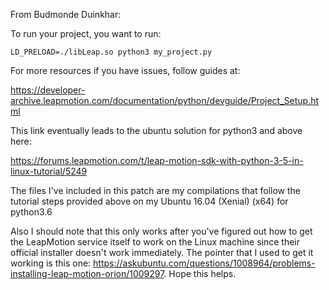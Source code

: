 From Budmonde Duinkhar:

To run your project, you want to run:

`LD_PRELOAD=./libLeap.so python3 my_project.py`

For more resources if you have issues, follow guides at:

https://developer-archive.leapmotion.com/documentation/python/devguide/Project_Setup.html

This link eventually leads to the ubuntu solution for python3 and above here:

https://forums.leapmotion.com/t/leap-motion-sdk-with-python-3-5-in-linux-tutorial/5249

The files I've included in this patch are my compilations that follow the tutorial steps provided above on my Ubuntu 16.04 (Xenial) (x64) for python3.6

Also I should note that this only works after you've figured out how to get the LeapMotion service itself to work on the Linux machine since their official installer doesn't work immediately. The pointer that I used to get it working is this one: https://askubuntu.com/questions/1008964/problems-installing-leap-motion-orion/1009297. Hope this helps.
